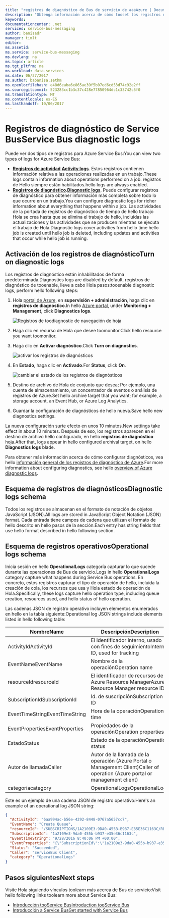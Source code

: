```yaml
---
title: "registros de diagnóstico de Bus de servicio de aaaAzure | Documentos de Microsoft"
description: "Obtenga información acerca de cómo tooset los registros de diagnóstico de Service Bus en Azure."
keywords: 
documentationcenter: .net
services: service-bus-messaging
author: banisadr
manager: timlt
editor: 
ms.assetid: 
ms.service: service-bus-messaging
ms.devlang: na
ms.topic: article
ms.tgt_pltfrm: na
ms.workload: data-services
ms.date: 06/27/2017
ms.author: babanisa;sethm
ms.openlocfilehash: e48d6eaba6e865ae39f5b07ed6cd53d74c92e2ff
ms.sourcegitcommit: 523283cc1b3c37c428e77850964dc1c33742c5f0
ms.translationtype: MT
ms.contentlocale: es-ES
ms.lasthandoff: 10/06/2017
---
```

# <a name="service-bus-diagnostic-logs"></a><span data-ttu-id="a3e3b-103">Registros de diagnóstico de Service Bus</span><span class="sxs-lookup"><span data-stu-id="a3e3b-103">Service Bus diagnostic logs</span></span>

<span data-ttu-id="a3e3b-104">Puede ver dos tipos de registros para Azure Service Bus:</span><span class="sxs-lookup"><span data-stu-id="a3e3b-104">You can view two types of logs for Azure Service Bus:</span></span>
* <span data-ttu-id="a3e3b-105">**[Registros de actividad](../monitoring-and-diagnostics/monitoring-overview-activity-logs.md)**.</span><span class="sxs-lookup"><span data-stu-id="a3e3b-105">**[Activity logs](../monitoring-and-diagnostics/monitoring-overview-activity-logs.md)**.</span></span> <span data-ttu-id="a3e3b-106">Estos registros contienen información relativa a las operaciones realizadas en un trabajo.</span><span class="sxs-lookup"><span data-stu-id="a3e3b-106">These logs contain information about operations performed on a job.</span></span> <span data-ttu-id="a3e3b-107">registros de Hello siempre están habilitados.</span><span class="sxs-lookup"><span data-stu-id="a3e3b-107">hello logs are always enabled.</span></span>
* <span data-ttu-id="a3e3b-108">**[Registros de diagnóstico](../monitoring-and-diagnostics/monitoring-overview-of-diagnostic-logs.md)**.</span><span class="sxs-lookup"><span data-stu-id="a3e3b-108">**[Diagnostic logs](../monitoring-and-diagnostics/monitoring-overview-of-diagnostic-logs.md)**.</span></span> <span data-ttu-id="a3e3b-109">Puede configurar registros de diagnóstico para obtener información más completa sobre todo lo que ocurre en un trabajo.</span><span class="sxs-lookup"><span data-stu-id="a3e3b-109">You can configure diagnostic logs for richer information about everything that happens within a job.</span></span> <span data-ttu-id="a3e3b-110">Las actividades de la portada de registros de diagnóstico de tiempo de hello trabajo Hola se crea hasta que se elimina el trabajo de hello, incluidas las actualizaciones y las actividades que se producen mientras se ejecuta el trabajo de Hola.</span><span class="sxs-lookup"><span data-stu-id="a3e3b-110">Diagnostic logs cover activities from hello time hello job is created until hello job is deleted, including updates and activities that occur while hello job is running.</span></span>

## <a name="turn-on-diagnostic-logs"></a><span data-ttu-id="a3e3b-111">Activación de los registros de diagnóstico</span><span class="sxs-lookup"><span data-stu-id="a3e3b-111">Turn on diagnostic logs</span></span>

<span data-ttu-id="a3e3b-112">Los registros de diagnóstico están inhabilitados de forma predeterminada.</span><span class="sxs-lookup"><span data-stu-id="a3e3b-112">Diagnostics logs are disabled by default.</span></span> <span data-ttu-id="a3e3b-113">registros de diagnóstico de tooenable, lleve a cabo Hola pasos:</span><span class="sxs-lookup"><span data-stu-id="a3e3b-113">tooenable diagnostic logs, perform hello following steps:</span></span>

1.  <span data-ttu-id="a3e3b-114">Hola [portal de Azure](https://portal.azure.com), en **supervisión + administración**, haga clic en **registros de diagnóstico**.</span><span class="sxs-lookup"><span data-stu-id="a3e3b-114">In hello [Azure portal](https://portal.azure.com), under **Monitoring + Management**, click **Diagnostics logs**.</span></span>

    ![Registros de toodiagnostic de navegación de hoja](./media/service-bus-diagnostic-logs/image1.png)

2. <span data-ttu-id="a3e3b-116">Haga clic en recurso de Hola que desee toomonitor.</span><span class="sxs-lookup"><span data-stu-id="a3e3b-116">Click hello resource you want toomonitor.</span></span>  

3.  <span data-ttu-id="a3e3b-117">Haga clic en **Activar diagnóstico**.</span><span class="sxs-lookup"><span data-stu-id="a3e3b-117">Click **Turn on diagnostics**.</span></span>

    ![activar los registros de diagnósticos](./media/service-bus-diagnostic-logs/image2.png)

4.  <span data-ttu-id="a3e3b-119">En **Estado**, haga clic en **Activado**.</span><span class="sxs-lookup"><span data-stu-id="a3e3b-119">For **Status**, click **On**.</span></span>

    ![cambiar el estado de los registros de diagnósticos](./media/service-bus-diagnostic-logs/image3.png)

5.  <span data-ttu-id="a3e3b-121">Destino de archivo de Hola de conjunto que desea; Por ejemplo, una cuenta de almacenamiento, un concentrador de eventos o análisis de registros de Azure.</span><span class="sxs-lookup"><span data-stu-id="a3e3b-121">Set hello archive target that you want; for example, a storage account, an Event Hub, or Azure Log Analytics.</span></span>

6.  <span data-ttu-id="a3e3b-122">Guardar la configuración de diagnósticos de hello nueva.</span><span class="sxs-lookup"><span data-stu-id="a3e3b-122">Save hello new diagnostics settings.</span></span>

<span data-ttu-id="a3e3b-123">La nueva configuración surte efecto en unos 10 minutos.</span><span class="sxs-lookup"><span data-stu-id="a3e3b-123">New settings take effect in about 10 minutes.</span></span> <span data-ttu-id="a3e3b-124">Después de eso, los registros aparecen en el destino de archivo hello configurado, en hello **registros de diagnóstico** hoja.</span><span class="sxs-lookup"><span data-stu-id="a3e3b-124">After that, logs appear in hello configured archival target, on hello **Diagnostics logs** blade.</span></span>

<span data-ttu-id="a3e3b-125">Para obtener más información acerca de cómo configurar diagnósticos, vea hello [información general de los registros de diagnóstico de Azure](../monitoring-and-diagnostics/monitoring-overview-of-diagnostic-logs.md).</span><span class="sxs-lookup"><span data-stu-id="a3e3b-125">For more information about configuring diagnostics, see hello [overview of Azure diagnostic logs](../monitoring-and-diagnostics/monitoring-overview-of-diagnostic-logs.md).</span></span>

## <a name="diagnostic-logs-schema"></a><span data-ttu-id="a3e3b-126">Esquema de registros de diagnósticos</span><span class="sxs-lookup"><span data-stu-id="a3e3b-126">Diagnostic logs schema</span></span>

<span data-ttu-id="a3e3b-127">Todos los registros se almacenan en el formato de notación de objetos JavaScript (JSON).</span><span class="sxs-lookup"><span data-stu-id="a3e3b-127">All logs are stored in JavaScript Object Notation (JSON) format.</span></span> <span data-ttu-id="a3e3b-128">Cada entrada tiene campos de cadena que utilizan el formato de hello descrito en hello pasos de la sección.</span><span class="sxs-lookup"><span data-stu-id="a3e3b-128">Each entry has string fields that use hello format described in hello following section.</span></span>

## <a name="operational-logs-schema"></a><span data-ttu-id="a3e3b-129">Esquema de registros operativos</span><span class="sxs-lookup"><span data-stu-id="a3e3b-129">Operational logs schema</span></span>

<span data-ttu-id="a3e3b-130">Inicia sesión en hello **OperationalLogs** categoría capturar lo que sucede durante las operaciones de Bus de servicio.</span><span class="sxs-lookup"><span data-stu-id="a3e3b-130">Logs in hello **OperationalLogs** category capture what happens during Service Bus operations.</span></span> <span data-ttu-id="a3e3b-131">En concreto, estos registros capturar el tipo de operación de hello, incluida la creación de cola, los recursos que usa y Hola estado de operación de Hola.</span><span class="sxs-lookup"><span data-stu-id="a3e3b-131">Specifically, these logs capture hello operation type, including queue creation, resources used, and hello status of hello operation.</span></span>

<span data-ttu-id="a3e3b-132">Las cadenas JSON de registro operativo incluyen elementos enumerados en hello en la tabla siguiente:</span><span class="sxs-lookup"><span data-stu-id="a3e3b-132">Operational log JSON strings include elements listed in hello following table:</span></span>

<span data-ttu-id="a3e3b-133">Nombre</span><span class="sxs-lookup"><span data-stu-id="a3e3b-133">Name</span></span> | <span data-ttu-id="a3e3b-134">Descripción</span><span class="sxs-lookup"><span data-stu-id="a3e3b-134">Description</span></span>
------- | -------
<span data-ttu-id="a3e3b-135">ActivityId</span><span class="sxs-lookup"><span data-stu-id="a3e3b-135">ActivityId</span></span> | <span data-ttu-id="a3e3b-136">El identificador interno, usado con fines de seguimiento</span><span class="sxs-lookup"><span data-stu-id="a3e3b-136">Internal ID, used for tracking</span></span>
<span data-ttu-id="a3e3b-137">EventName</span><span class="sxs-lookup"><span data-stu-id="a3e3b-137">EventName</span></span> | <span data-ttu-id="a3e3b-138">Nombre de la operación</span><span class="sxs-lookup"><span data-stu-id="a3e3b-138">Operation name</span></span>           
<span data-ttu-id="a3e3b-139">resourceId</span><span class="sxs-lookup"><span data-stu-id="a3e3b-139">resourceId</span></span> | <span data-ttu-id="a3e3b-140">El identificador de recursos de Azure Resource Manager</span><span class="sxs-lookup"><span data-stu-id="a3e3b-140">Azure Resource Manager resource ID</span></span>
<span data-ttu-id="a3e3b-141">SubscriptionId</span><span class="sxs-lookup"><span data-stu-id="a3e3b-141">SubscriptionId</span></span> | <span data-ttu-id="a3e3b-142">Id. de suscripción</span><span class="sxs-lookup"><span data-stu-id="a3e3b-142">Subscription ID</span></span>
<span data-ttu-id="a3e3b-143">EventTimeString</span><span class="sxs-lookup"><span data-stu-id="a3e3b-143">EventTimeString</span></span> | <span data-ttu-id="a3e3b-144">Hora de la operación</span><span class="sxs-lookup"><span data-stu-id="a3e3b-144">Operation time</span></span>
<span data-ttu-id="a3e3b-145">EventProperties</span><span class="sxs-lookup"><span data-stu-id="a3e3b-145">EventProperties</span></span> | <span data-ttu-id="a3e3b-146">Propiedades de la operación</span><span class="sxs-lookup"><span data-stu-id="a3e3b-146">Operation properties</span></span>
<span data-ttu-id="a3e3b-147">Estado</span><span class="sxs-lookup"><span data-stu-id="a3e3b-147">Status</span></span> | <span data-ttu-id="a3e3b-148">Estado de la operación</span><span class="sxs-lookup"><span data-stu-id="a3e3b-148">Operation status</span></span>
<span data-ttu-id="a3e3b-149">Autor de llamada</span><span class="sxs-lookup"><span data-stu-id="a3e3b-149">Caller</span></span> | <span data-ttu-id="a3e3b-150">Autor de la llamada de la operación (Azure Portal o Management Client)</span><span class="sxs-lookup"><span data-stu-id="a3e3b-150">Caller of operation (Azure portal or management client)</span></span>
<span data-ttu-id="a3e3b-151">categoría</span><span class="sxs-lookup"><span data-stu-id="a3e3b-151">category</span></span> | <span data-ttu-id="a3e3b-152">OperationalLogs</span><span class="sxs-lookup"><span data-stu-id="a3e3b-152">OperationalLogs</span></span>

<span data-ttu-id="a3e3b-153">Este es un ejemplo de una cadena JSON de registro operativo:</span><span class="sxs-lookup"><span data-stu-id="a3e3b-153">Here's an example of an operational log JSON string:</span></span>

```json
{
  "ActivityId": "6aa994ac-b56e-4292-8448-0767a5657cc7",
  "EventName": "Create Queue",
  "resourceId": "/SUBSCRIPTIONS/1A2109E3-9DA0-455B-B937-E35E36C1163C/RESOURCEGROUPS/DEFAULT-SERVICEBUS-CENTRALUS/PROVIDERS/MICROSOFT.SERVICEBUS/NAMESPACES/SHOEBOXEHNS-CY4001",
  "SubscriptionId": "1a2109e3-9da0-455b-b937-e35e36c1163c",
  "EventTimeString": "9/28/2016 8:40:06 PM +00:00",
  "EventProperties": "{\"SubscriptionId\":\"1a2109e3-9da0-455b-b937-e35e36c1163c\",\"Namespace\":\"shoeboxehns-cy4001\",\"Via\":\"https://shoeboxehns-cy4001.servicebus.windows.net/f8096791adb448579ee83d30e006a13e/?api-version=2016-07\",\"TrackingId\":\"5ee74c9e-72b5-4e98-97c4-08a62e56e221_G1\"}",
  "Status": "Succeeded",
  "Caller": "ServiceBus Client",
  "category": "OperationalLogs"
}
```

## <a name="next-steps"></a><span data-ttu-id="a3e3b-154">Pasos siguientes</span><span class="sxs-lookup"><span data-stu-id="a3e3b-154">Next steps</span></span>

<span data-ttu-id="a3e3b-155">Visite Hola siguiendo vínculos toolearn más acerca de Bus de servicio:</span><span class="sxs-lookup"><span data-stu-id="a3e3b-155">Visit hello following links toolearn more about Service Bus:</span></span>

* [<span data-ttu-id="a3e3b-156">Introducción tooService Bus</span><span class="sxs-lookup"><span data-stu-id="a3e3b-156">Introduction tooService Bus</span></span>](service-bus-messaging-overview.md)
* [<span data-ttu-id="a3e3b-157">Introducción a Service Bus</span><span class="sxs-lookup"><span data-stu-id="a3e3b-157">Get started with Service Bus</span></span>](service-bus-dotnet-get-started-with-queues.md)

